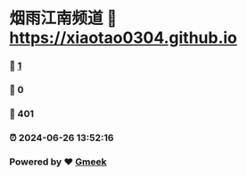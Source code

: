 # 烟雨江南频道 :link: https://xiaotao0304.github.io 
### :page_facing_up: [1](https://xiaotao0304.github.io/tag.html) 
### :speech_balloon: 0 
### :hibiscus: 401 
### :alarm_clock: 2024-06-26 13:52:16 
### Powered by :heart: [Gmeek](https://github.com/Meekdai/Gmeek)
